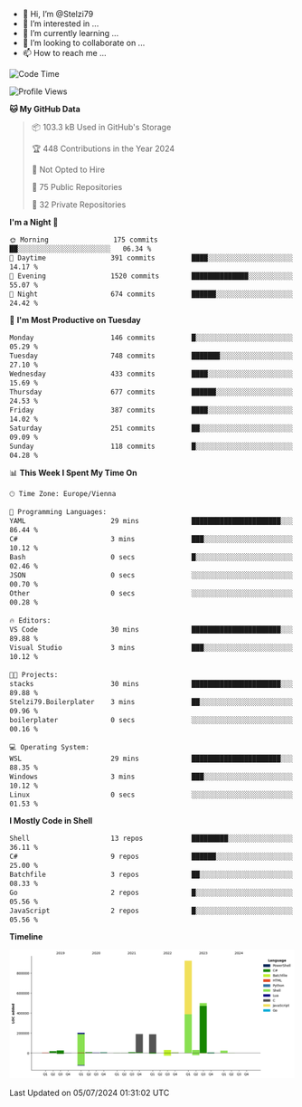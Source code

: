 - 👋 Hi, I’m @Stelzi79
- 👀 I’m interested in ...
- 🌱 I’m currently learning ...
- 💞️ I’m looking to collaborate on ...
- 📫 How to reach me ...

<!--START_SECTION:waka-->
![Code Time](http://img.shields.io/badge/Code%20Time-1%2C003%20hrs%2049%20mins-blue)

![Profile Views](http://img.shields.io/badge/Profile%20Views-0-blue)

**🐱 My GitHub Data** 

> 📦 103.3 kB Used in GitHub's Storage 
 > 
> 🏆 448 Contributions in the Year 2024
 > 
> 🚫 Not Opted to Hire
 > 
> 📜 75 Public Repositories 
 > 
> 🔑 32 Private Repositories 
 > 
**I'm a Night 🦉** 

```text
🌞 Morning                175 commits         ██░░░░░░░░░░░░░░░░░░░░░░░   06.34 % 
🌆 Daytime                391 commits         ████░░░░░░░░░░░░░░░░░░░░░   14.17 % 
🌃 Evening                1520 commits        ██████████████░░░░░░░░░░░   55.07 % 
🌙 Night                  674 commits         ██████░░░░░░░░░░░░░░░░░░░   24.42 % 
```
📅 **I'm Most Productive on Tuesday** 

```text
Monday                   146 commits         █░░░░░░░░░░░░░░░░░░░░░░░░   05.29 % 
Tuesday                  748 commits         ███████░░░░░░░░░░░░░░░░░░   27.10 % 
Wednesday                433 commits         ████░░░░░░░░░░░░░░░░░░░░░   15.69 % 
Thursday                 677 commits         ██████░░░░░░░░░░░░░░░░░░░   24.53 % 
Friday                   387 commits         ████░░░░░░░░░░░░░░░░░░░░░   14.02 % 
Saturday                 251 commits         ██░░░░░░░░░░░░░░░░░░░░░░░   09.09 % 
Sunday                   118 commits         █░░░░░░░░░░░░░░░░░░░░░░░░   04.28 % 
```


📊 **This Week I Spent My Time On** 

```text
🕑︎ Time Zone: Europe/Vienna

💬 Programming Languages: 
YAML                     29 mins             ██████████████████████░░░   86.44 % 
C#                       3 mins              ███░░░░░░░░░░░░░░░░░░░░░░   10.12 % 
Bash                     0 secs              █░░░░░░░░░░░░░░░░░░░░░░░░   02.46 % 
JSON                     0 secs              ░░░░░░░░░░░░░░░░░░░░░░░░░   00.70 % 
Other                    0 secs              ░░░░░░░░░░░░░░░░░░░░░░░░░   00.28 % 

🔥 Editors: 
VS Code                  30 mins             ██████████████████████░░░   89.88 % 
Visual Studio            3 mins              ███░░░░░░░░░░░░░░░░░░░░░░   10.12 % 

🐱‍💻 Projects: 
stacks                   30 mins             ██████████████████████░░░   89.88 % 
Stelzi79.Boilerplater    3 mins              ██░░░░░░░░░░░░░░░░░░░░░░░   09.96 % 
boilerplater             0 secs              ░░░░░░░░░░░░░░░░░░░░░░░░░   00.16 % 

💻 Operating System: 
WSL                      29 mins             ██████████████████████░░░   88.35 % 
Windows                  3 mins              ███░░░░░░░░░░░░░░░░░░░░░░   10.12 % 
Linux                    0 secs              ░░░░░░░░░░░░░░░░░░░░░░░░░   01.53 % 
```

**I Mostly Code in Shell** 

```text
Shell                    13 repos            █████████░░░░░░░░░░░░░░░░   36.11 % 
C#                       9 repos             ██████░░░░░░░░░░░░░░░░░░░   25.00 % 
Batchfile                3 repos             ██░░░░░░░░░░░░░░░░░░░░░░░   08.33 % 
Go                       2 repos             █░░░░░░░░░░░░░░░░░░░░░░░░   05.56 % 
JavaScript               2 repos             █░░░░░░░░░░░░░░░░░░░░░░░░   05.56 % 
```



**Timeline**

![Lines of Code chart](https://raw.githubusercontent.com/Stelzi79/Stelzi79/main/assets/bar_graph.png)


 Last Updated on 05/07/2024 01:31:02 UTC
<!--END_SECTION:waka-->

<!---
Stelzi79/Stelzi79 is a ✨ special ✨ repository because its `README.md` (this file) appears on your GitHub profile.
You can click the Preview link to take a look at your changes.
--->
